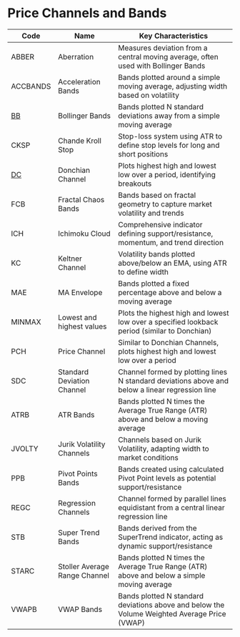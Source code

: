 # Price Channels and Bands

| Code | Name | Key Characteristics |
| ------------ | --------------------------------------- | --------------------------------------------------------------------------------------- |
| ABBER | Aberration | Measures deviation from a central moving average, often used with Bollinger Bands |
| ACCBANDS | Acceleration Bands | Bands plotted around a simple moving average, adjusting width based on volatility |
| [BB](/indicators/channels/bb.md) | Bollinger Bands | Bands plotted N standard deviations away from a simple moving average |
| CKSP | Chande Kroll Stop | Stop-loss system using ATR to define stop levels for long and short positions |
| [DC](/indicators/channels/dc.md) | Donchian Channel | Plots highest high and lowest low over a period, identifying breakouts |
| FCB | Fractal Chaos Bands | Bands based on fractal geometry to capture market volatility and trends |
| ICH | Ichimoku Cloud | Comprehensive indicator defining support/resistance, momentum, and trend direction |
| KC | Keltner Channel | Volatility bands plotted above/below an EMA, using ATR to define width |
| MAE | MA Envelope | Bands plotted a fixed percentage above and below a moving average |
| MINMAX | Lowest and highest values | Plots the highest high and lowest low over a specified lookback period (similar to Donchian) |
| PCH | Price Channel | Similar to Donchian Channels, plots highest high and lowest low over a period |
| SDC | Standard Deviation Channel | Channel formed by plotting lines N standard deviations above and below a linear regression line |
| ATRB | ATR Bands | Bands plotted N times the Average True Range (ATR) above and below a moving average |
| JVOLTY | Jurik Volatility Channels | Channels based on Jurik Volatility, adapting width to market conditions |
| PPB | Pivot Points Bands | Bands created using calculated Pivot Point levels as potential support/resistance |
| REGC | Regression Channels | Channel formed by parallel lines equidistant from a central linear regression line |
| STB | Super Trend Bands | Bands derived from the SuperTrend indicator, acting as dynamic support/resistance |
| STARC | Stoller Average Range Channel | Bands plotted N times the Average True Range (ATR) above and below a simple moving average |
| VWAPB | VWAP Bands | Bands plotted N standard deviations above and below the Volume Weighted Average Price (VWAP) |

